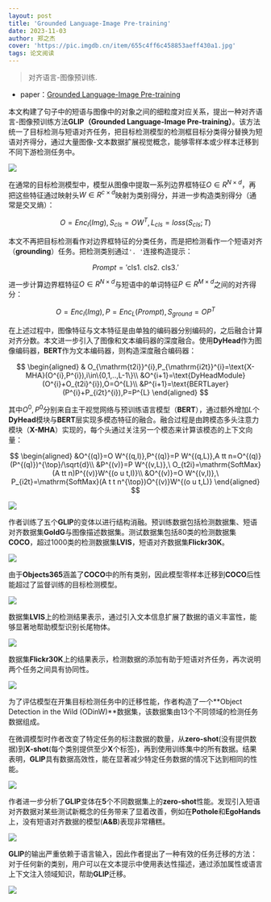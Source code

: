 ```yaml
---
layout: post
title: 'Grounded Language-Image Pre-training'
date: 2023-11-03
author: 郑之杰
cover: 'https://pic.imgdb.cn/item/655c4ff6c458853aeff430a1.jpg'
tags: 论文阅读
---
```


> 对齐语言-图像预训练.

- paper：[Grounded Language-Image Pre-training](https://arxiv.org/abs/2112.03857)

本文构建了句子中的短语与图像中的对象之间的细粒度对应关系，提出一种对齐语言-图像预训练方法**GLIP（Grounded Language-Image Pre-training）**。该方法统一了目标检测与短语对齐任务，把目标检测模型的检测框目标分类得分替换为短语对齐得分，通过大量图像-文本数据扩展视觉概念，能够零样本或少样本迁移到不同下游检测任务中。

![](https://pic.imgdb.cn/item/655c52d7c458853aeffe210a.jpg)

在通常的目标检测模型中，模型从图像中提取一系列边界框特征$O\in R^{N\times d}$，再把这些特征通过映射头$W\in R^{c\times d}$映射为类别得分，并进一步构造类别得分（通常是交叉熵）：

$$
O=Enc_I(Img),S_{cls} = OW^T,L_{cls} = loss(S_{cls};T)
$$

本文不再把目标检测看作对边界框特征的分类任务，而是把检测看作一个短语对齐（**grounding**）任务。把检测类别通过`'. '`连接构造提示：

$$
Prompt = '\text{cls1. cls2. cls3.}'
$$

进一步计算边界框特征$O\in R^{N\times d}$与短语中的单词特征$P\in R^{M\times d}$之间的对齐得分：

$$
O=Enc_I(Img), P=Enc_L(Prompt),S_{ground}=OP^T
$$

在上述过程中，图像特征与文本特征是由单独的编码器分别编码的，之后融合计算对齐分数。本文进一步引入了图像和文本编码器的深度融合。使用**DyHead**作为图像编码器，**BERT**作为文本编码器，则构造深度融合编码器：

$$
\begin{aligned}
& O_{\mathrm{t2i}}^{i},P_{\mathrm{i2t}}^{i}=\text{X-MHA}(O^{i},P^{i}),i\in\{0,1,..,L-1\}\\
&O^{i+1}=\text{DyHeadModule}(O^{i}+O_{t2i}^{i}),O=O^{L}\\
&P^{i+1}=\text{BERTLayer}(P^{i}+P_{i2t}^{i}),P=P^{L}
\end{aligned}
$$

其中$O^0,P^0$分别来自主干视觉网络与预训练语言模型（**BERT**），通过额外增加$L$个**DyHead**模块与**BERT**层实现多模态特征的融合。融合过程是由跨模态多头注意力模块（**X-MHA**）实现的，每个头通过关注另一个模态来计算该模态的上下文向量：

$$
\begin{aligned}
&O^{(q)}=O W^{(q,I)},P^{(q)}=P W^{(q,L)},A tt n=O^{(q)}(P^{(q)})^{\top}/\sqrt{d}\\
&P^{(v)}=P W^{(v,L)},\ O_{t2i}=\mathrm{SoftMax}(A tt n)P^{(v)}W^{(o u t,I)}\\
&O^{(v)}=O W^{(v,I)},\ P_{i2t}=\mathrm{SoftMax}(A t t n^{\top})O^{(v)}W^{(o u t,L)}
\end{aligned}
$$

![](https://pic.imgdb.cn/item/655c6111c458853aef2d9091.jpg)

作者训练了五个**GLIP**的变体以进行结构消融。预训练数据包括检测数据集、短语对齐数据集**GoldG**与图像描述数据集。测试数据集包括$80$类的检测数据集**COCO**，超过$1000$类的检测数据集**LVIS**，短语对齐数据集**Flickr30K**。

![](https://pic.imgdb.cn/item/655c65bdc458853aef3c824e.jpg)

由于**Objects365**涵盖了**COCO**中的所有类别，因此模型零样本迁移到**COCO**后性能超过了监督训练的目标检测模型。

![](https://pic.imgdb.cn/item/655c678dc458853aef426f17.jpg)

数据集**LVIS**上的检测结果表示，通过引入文本信息扩展了数据的语义丰富性，能够显著地帮助模型识别长尾物体。

![](https://pic.imgdb.cn/item/655c685bc458853aef44ba3f.jpg)

数据集**Flickr30K**上的结果表示，检测数据的添加有助于短语对齐任务，再次说明两个任务之间具有协同性。

![](https://pic.imgdb.cn/item/655c68e3c458853aef465015.jpg)

为了评估模型在开集目标检测任务中的迁移性能，作者构造了一个**Object Detection in the Wild (ODinW)**数据集，该数据集由$13$个不同领域的检测任务数据组成。

在微调模型时作者改变了特定任务的标注数据的数量，从**zero-shot**(没有提供数据)到**X-shot**(每个类别提供至少**X**个标签)，再到使用训练集中的所有数据。结果表明，**GLIP**具有数据高效性，能在显著减少特定任务数据的情况下达到相同的性能。

![](https://pic.imgdb.cn/item/655c6a48c458853aef4aaad9.jpg)

作者进一步分析了**GLIP**变体在**5**个不同数据集上的**zero-shot**性能。发现引入短语对齐数据对某些测试新概念的任务带来了显着改善，例如在**Pothole**和**EgoHands**上，没有短语对齐数据的模型(**A&B**)表现非常糟糕。

![](https://pic.imgdb.cn/item/655c6ad8c458853aef4c8561.jpg)

**GLIP**的输出严重依赖于语言输入，因此作者提出了一种有效的任务迁移的方法：对于任何新的类别，用户可以在文本提示中使用表达性描述，通过添加属性或语言上下文注入领域知识，帮助**GLIP**迁移。

![](https://pic.imgdb.cn/item/655c6b59c458853aef4e8455.jpg)

